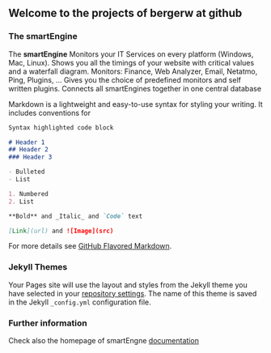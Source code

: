 ## Welcome to the projects of bergerw at github


### The smartEngine

The **smartEngine** Monitors your IT Services on every platform (Windows, Mac, Linux).
Shows you all the timings of your website with critical values and a waterfall diagram.
Monitors: Finance, Web Analyzer, Email, Netatmo, Ping, Plugins, ...
Gives you the choice of predefined monitors and self written plugins.
Connects all smartEngines together in one central database

Markdown is a lightweight and easy-to-use syntax for styling your writing. It includes conventions for

```markdown
Syntax highlighted code block

# Header 1
## Header 2
### Header 3

- Bulleted
- List

1. Numbered
2. List

**Bold** and _Italic_ and `Code` text

[Link](url) and ![Image](src)
```

For more details see [GitHub Flavored Markdown](https://smartengine.ch/).

### Jekyll Themes

Your Pages site will use the layout and styles from the Jekyll theme you have selected in your [repository settings](https://github.com/bergerw/bergerw.github.io/settings). The name of this theme is saved in the Jekyll `_config.yml` configuration file.

### Further information

Check also the homepage of smartEngne [documentation](https://smartengine.ch/) 
